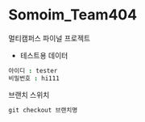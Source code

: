 # Somoim_Team404
멀티캠퍼스 파이널 프로젝트

* 테스트용 데이터
```ruby
아이디 : tester
비밀번호 : hi111
```

 브랜치 스위치
```ruby
git checkout 브랜치명
```


